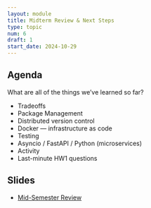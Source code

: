 ```yaml
---
layout: module
title: Midterm Review & Next Steps
type: topic
num: 6
draft: 1
start_date: 2024-10-29
---
```


## Agenda
What are all of the things we’ve learned so far?
* Tradeoffs
* Package Management
* Distributed version control
* Docker — infrastructure as code
* Testing
* Asyncio / FastAPI / Python (microservices)
* Activity
* Last-minute HW1 questions


## Slides
* <a href="https://docs.google.com/presentation/d/16V_3mXeItKBO5eOSv2AiftR8V20QwH0CQjSi_5zfngw/edit?usp=sharing" target="_blank">Mid-Semester Review</a>



